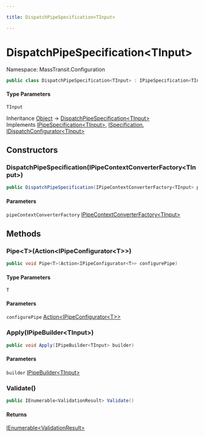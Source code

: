 ```yaml
---

title: DispatchPipeSpecification<TInput>

---
```


# DispatchPipeSpecification\<TInput\>

Namespace: MassTransit.Configuration

```csharp
public class DispatchPipeSpecification<TInput> : IPipeSpecification<TInput>, ISpecification, IDispatchConfigurator<TInput>
```

#### Type Parameters

`TInput`<br/>

Inheritance [Object](https://learn.microsoft.com/en-us/dotnet/api/system.object) → [DispatchPipeSpecification\<TInput\>](../masstransit-configuration/dispatchpipespecification-1)<br/>
Implements [IPipeSpecification\<TInput\>](../../masstransit-abstractions/masstransit-configuration/ipipespecification-1), [ISpecification](../../masstransit-abstractions/masstransit/ispecification), [IDispatchConfigurator\<TInput\>](../masstransit/idispatchconfigurator-1)

## Constructors

### **DispatchPipeSpecification(IPipeContextConverterFactory\<TInput\>)**

```csharp
public DispatchPipeSpecification(IPipeContextConverterFactory<TInput> pipeContextConverterFactory)
```

#### Parameters

`pipeContextConverterFactory` [IPipeContextConverterFactory\<TInput\>](../masstransit-middleware/ipipecontextconverterfactory-1)<br/>

## Methods

### **Pipe\<T\>(Action\<IPipeConfigurator\<T\>\>)**

```csharp
public void Pipe<T>(Action<IPipeConfigurator<T>> configurePipe)
```

#### Type Parameters

`T`<br/>

#### Parameters

`configurePipe` [Action\<IPipeConfigurator\<T\>\>](https://learn.microsoft.com/en-us/dotnet/api/system.action-1)<br/>

### **Apply(IPipeBuilder\<TInput\>)**

```csharp
public void Apply(IPipeBuilder<TInput> builder)
```

#### Parameters

`builder` [IPipeBuilder\<TInput\>](../../masstransit-abstractions/masstransit-configuration/ipipebuilder-1)<br/>

### **Validate()**

```csharp
public IEnumerable<ValidationResult> Validate()
```

#### Returns

[IEnumerable\<ValidationResult\>](https://learn.microsoft.com/en-us/dotnet/api/system.collections.generic.ienumerable-1)<br/>
